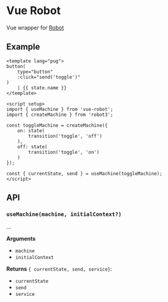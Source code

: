 # Vue Robot

Vue wrapper for [Robot](https://github.com/matthewp/robot)

## Example

```vue
<template lang="pug">
button(
	type="button"
	:click="send('toggle')"
)
	| {{ state.name }}
</template>

<script setup>
import { useMachine } from 'vue-robot';
import { createMachine } from 'robot3';

const toggleMachine = createMachine({
	on: state(
		transition('toggle', 'off')
	),
	off: state(
		transition('toggle', 'on')
	)
});

const { currentState, send } = useMachine(toggleMachine);
</script>
```

## API

### `useMachine(machine, initialContext?)`

...

**Arguments**

- `machine` 
- `initialContext`

**Returns** `{ currentState, send, service}`:

- `currentState` 
- `send` 
- `service` 
